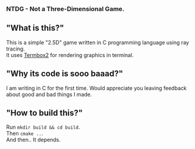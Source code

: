 ### NTDG - Not a Three-Dimensional Game.
## "What is this?"
This is a simple "2.5D" game written in C programming language using ray tracing.  
It uses [Termbox2](https://github.com/termbox/termbox2) for rendering graphics in terminal.
## "Why its code is sooo baaad?"
I am writing in C for the first time. Would appreciate you leaving feedback about good and bad things I made.
## "How to build this?"
Run `mkdir build && cd build`.  
Then `cmake ..`.  
And then.. It depends.
